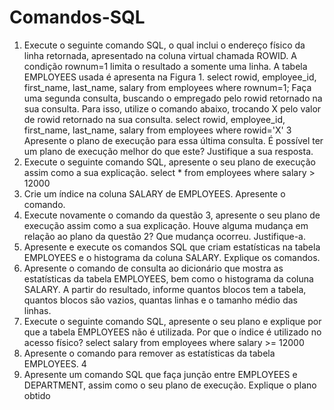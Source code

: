 # Comandos-SQL
1) Execute o seguinte comando SQL, o qual inclui o endereço físico da linha retornada, 
apresentado na coluna virtual chamada ROWID. A condição rownum=1 limita o 
resultado a somente uma linha. A tabela EMPLOYEES usada é apresenta na Figura 1.
select rowid, employee_id, first_name, last_name, salary
from employees 
where rownum=1;
Faça uma segunda consulta, buscando o empregado pelo rowid retornado na sua 
consulta. Para isso, utilize o comando abaixo, trocando X pelo valor de rowid retornado 
na sua consulta.
select rowid, employee_id, first_name, last_name, salary
from employees
where rowid='X'
3
Apresente o plano de execução para essa última consulta. É possível ter um plano de 
execução melhor do que este? Justifique a sua resposta.
2) Execute o seguinte comando SQL, apresente o seu plano de execução assim como a 
sua explicação. 
 select * from employees where salary > 12000 
3) Crie um índice na coluna SALARY de EMPLOYEES. Apresente o comando.
4) Execute novamente o comando da questão 3, apresente o seu plano de execução assim 
como a sua explicação. Houve alguma mudança em relação ao plano da questão 2? Que 
mudança ocorreu. Justifique-a.
5) Apresente e execute os comandos SQL que criam estatísticas na tabela EMPLOYEES 
e o histograma da coluna SALARY. Explique os comandos.
6) Apresente o comando de consulta ao dicionário que mostra as estatísticas da tabela
EMPLOYEES, bem como o histograma da coluna SALARY. A partir do resultado, 
informe quantos blocos tem a tabela, quantos blocos são vazios, quantas linhas e o 
tamanho médio das linhas.
7) Execute o seguinte comando SQL, apresente o seu plano e explique por que a tabela 
EMPLOYEES não é utilizada. Por que o índice é utilizado no acesso físico?
select salary from employees where salary >= 12000
8) Apresente o comando para remover as estatísticas da tabela EMPLOYEES. 
4
9) Apresente um comando SQL que faça junção entre EMPLOYEES e DEPARTMENT, 
assim como o seu plano de execução. Explique o plano obtido
